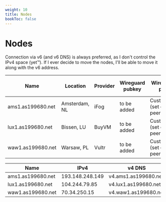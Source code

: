 ```yaml
---
weight: 10
title: Nodes
bookToc: false
---
```


# Nodes

Connection via v6 (and v6 DNS) is always preferred, as I don't control the IPv4 space (yet™). If I ever decide to move the nodes, I'll be able to move it along with the v6 address.

| Name              | Location      | Provider | Wireguard pubkey | Wireguard port                  | IPv6 Link-Local |
|-------------------|---------------|----------|------------------|---------------------------------|-----------------|
| ams1.as199680.net | Amsterdam, NL | iFog     | to be added      | Customized (set during peering) | to be added     |
| lux1.as199680.net | Bissen, LU    | BuyVM    | to be added      | Customized (set during peering) | to be added     |
| waw1.as199680.net | Warsaw, PL    | Vultr    | to be added      | Customized (set during peering) | to be added     |



| Name              | IPv4            | v4 DNS               | IPv6              | v6 DNS               |
|-------------------|-----------------|----------------------|-------------------|----------------------|
| ams1.as199680.net | 193.148.248.149 | v4.ams1.as199680.net | 2a05:dfc7:9000::1 | v6.ams1.as199680.net |
| lux1.as199680.net | 104.244.79.85   | v4.lux1.as199680.net | 2a05:dfc7:9001::1 | v6.lux1.as199680.net |
| waw1.as199680.net | 70.34.250.15    | v4.waw1.as199680.net | 2a05:dfc7:9002::1 | v6.waw1.as199680.net |